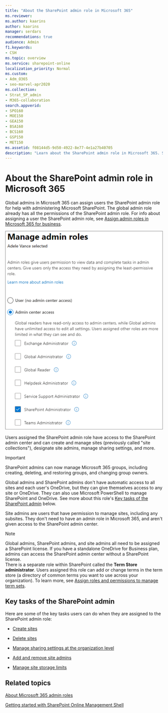 ```yaml
---
title: "About the SharePoint admin role in Microsoft 365"
ms.reviewer: 
ms.author: kaarins
author: kaarins
manager: serdars
recommendations: true
audience: Admin
f1.keywords:
- CSH
ms.topic: overview
ms.service: sharepoint-online
localization_priority: Normal
ms.custom: 
- Adm_O365
- seo-marvel-apr2020
ms.collection:  
- Strat_SP_admin
- M365-collaboration
search.appverid:
- SPO160
- MOE150
- GEA150
- BSA160
- BCS160
- GSP150
- MET150
ms.assetid: f08144d5-9d50-4922-8e77-4e1a27b40705
description: "Learn about the SharePoint admin role in Microsoft 365. SharePoint admins administer SharePoint and OneDrive in your organization."
---
```


# About the SharePoint admin role in Microsoft 365

Global admins in Microsoft 365 can assign users the SharePoint admin role for help with administering Microsoft SharePoint. The global admin role already has all the permissions of the SharePoint admin role. For info about assigning a user the SharePoint admin role, see [Assign admin roles in Microsoft 365 for business](/office365/admin/add-users/assign-admin-roles).

   ![Manage admin roles in the Microsoft 365 admin center](media/sharepoint-admin-role.png)
  
Users assigned the SharePoint admin role have access to the SharePoint admin center and can create and manage sites (previously called "site collections"), designate site admins, manage sharing settings, and more. 

> [!IMPORTANT]
> SharePoint admins can now manage Microsoft 365 groups, including creating, deleting, and restoring groups, and changing group owners.

Global admins and SharePoint admins don't have automatic access to all sites and each user's OneDrive, but they can give themselves access to any site or OneDrive. They can also use Microsoft PowerShell to manage SharePoint and OneDrive. See more about this role's [Key tasks of the SharePoint admin](sharepoint-admin-role.md#BK_KeyTasks) below. 
  
Site admins are users that have permission to manage sites, including any subsites. They don't need to have an admin role in Microsoft 365, and aren't given access to the SharePoint admin center. 
  
> [!NOTE]
> Global admins, SharePoint admins, and site admins all need to be assigned a SharePoint license. If you have a standalone OneDrive for Business plan, admins can access the SharePoint admin center without a SharePoint license. <br>There is a separate role within SharePoint called the **Term Store administrator**. Users assigned this role can add or change terms in the term store (a directory of common terms you want to use across your organization). To learn more, see [Assign roles and permissions to manage term sets](assign-roles-and-permissions-to-manage-term-sets.md). 
  
## Key tasks of the SharePoint admin
<a name="BK_KeyTasks"> </a>

Here are some of the key tasks users can do when they are assigned to the SharePoint admin role: 
  
- [Create sites](create-site-collection.md)
    
- [Delete sites](delete-site-collection.md)
    
- [Manage sharing settings at the organization level](turn-external-sharing-on-or-off.md)
    
- [Add and remove site admins](manage-site-collection-administrators.md)
    
- [Manage site storage limits](manage-site-collection-storage-limits.md)

    
  
## Related topics
<a name="BK_KeyTasks"> </a>

[About Microsoft 365 admin roles](/office365/admin/add-users/about-admin-roles)
  
[Getting started with SharePoint Online Management Shell](/powershell/sharepoint/sharepoint-online/connect-sharepoint-online)
